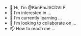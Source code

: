- 👋 Hi, I’m @KimPhiJSCDVLP
- 👀 I’m interested in ...
- 🌱 I’m currently learning ...
- 💞️ I’m looking to collaborate on ...
- 📫 How to reach me ...

<!---
KimPhiJSCDVLP/KimPhiJSCDVLP is a ✨ special ✨ repository because its `README.md` (this file) appears on your GitHub profile.
You can click the Preview link to take a look at your changes.
--->

